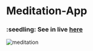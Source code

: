 # Meditation-App

<h3> :seedling: See in live <a href="https://meditation-app-project.glitch.me/">here</a></h3>

![meditation](https://user-images.githubusercontent.com/111949737/202826046-f7608b99-6ea3-4c83-90e5-bc971bcc612c.png)
